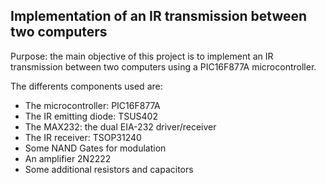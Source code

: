 ## Implementation of an IR transmission between two computers

Purpose: the main objective of this project is to implement an IR transmission between two computers using a PIC16F877A microcontroller.

The differents components used are:
- The microcontroller: PIC16F877A
- The IR emitting diode: TSUS402
- The MAX232: the dual EIA-232 driver/receiver
- The IR receiver: TSOP31240
- Some NAND Gates for modulation
- An amplifier 2N2222
- Some additional resistors and capacitors

